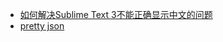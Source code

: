 * [如何解决Sublime Text 3不能正确显示中文的问题](https://segmentfault.com/a/1190000002461891)
* [pretty json](http://blog.csdn.net/alexyanglei/article/details/62039970)
